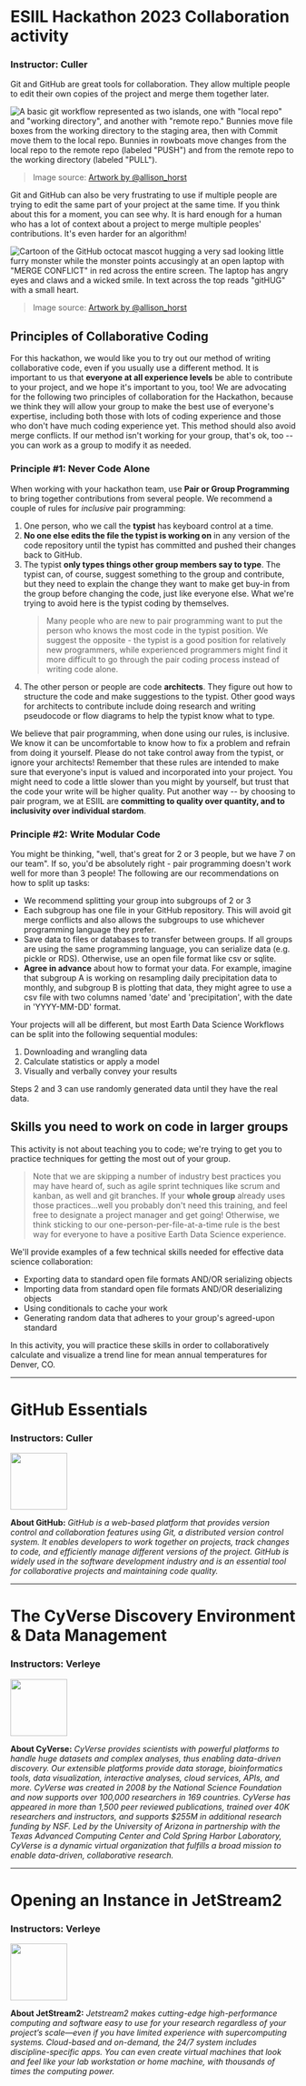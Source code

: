 # ESIIL Hackathon 2023 Collaboration activity
### Instructor: Culler
Git and GitHub are great tools for collaboration. They allow multiple people to edit their own copies of the project and merge them together later.

![A basic git workflow represented as two islands, one with "local repo" and "working directory", and another with "remote repo." Bunnies move file boxes from the working directory to the staging area, then with Commit move them to the local repo. Bunnies in rowboats move changes from the local repo to the remote repo (labeled "PUSH") and from the remote repo to the working directory (labeled "PULL"). ](https://cdn.myportfolio.com/45214904-6a61-4e23-98d6-b140f8654a40/68739659-fb6f-41e8-9813-32e1de3d82c0_rw_3840.png?h=5c36d3c50c350a440567a1f8f72ac028)

> Image source: [Artwork by @allison_horst](https://twitter.com/allison_horst)

Git and GitHub can also be very frustrating to use if multiple people are trying to edit the same part of your project at the same time. If you think about this for a moment, you can see why. It is hard enough for a human who has a lot of context about a project to merge multiple peoples' contributions. It's even harder for an algorithm!

![Cartoon of the GitHub octocat mascot hugging a very sad looking little furry monster while the monster points accusingly at an open laptop with "MERGE CONFLICT" in red across the entire screen. The laptop has angry eyes and claws and a wicked smile. In text across the top reads "gitHUG" with a small heart.](https://cdn.myportfolio.com/45214904-6a61-4e23-98d6-b140f8654a40/bac2b5d6-5f71-4bb2-8904-03af45448ac2_rw_1200.png?h=d9a9aef39ce69d8d04c1f0c450980030)

> Image source: [Artwork by @allison_horst](https://twitter.com/allison_horst)

## Principles of Collaborative Coding

For this hackathon, we would like you to try out our method of writing collaborative code, even if you usually use a different method. It is important to us that **everyone at all experience levels** be able to contribute to your project, and we hope it's important to you, too! We are advocating for the following two principles of collaboration for the Hackathon, because we think they will allow your group to make the best use of everyone's expertise, including both those with lots of coding experience and those who don't have much coding experience yet. This method should also avoid merge conflicts. If our method isn't working for your group, that's ok, too -- you can work as a group to modify it as needed.

### Principle #1: Never Code Alone

When working with your hackathon team, use **Pair or Group Programming** to bring together contributions from several people. We recommend a couple of rules for *inclusive* pair programming:

1. One person, who we call the **typist** has keyboard control at a time.
2. **No one else edits the file the typist is working on** in any version of the code repository until the typist has committed and pushed their changes back to GitHub.
3. The typist **only types things other group members say to type**. The typist can, of course, suggest something to the group and contribute, but they need to explain the change they want to make get buy-in from the group before changing the code, just like everyone else. What we're trying to avoid here is the typist coding by themselves.
   > Many people who are new to pair programming want to put the person who knows the most code in the typist position. We suggest the opposite - the typist is a good position for relatively new programmers, while experienced programmers might find it more difficult to go through the pair coding process instead of writing code alone.
4. The other person or people are code **architects**. They figure out how to structure the code and make suggestions to the typist. Other good ways for architects to contribute include doing research and writing pseudocode or flow diagrams to help the typist know what to type.

We believe that pair programming, when done using our rules, is inclusive. We know it can be uncomfortable to know how to fix a problem and refrain from doing it yourself. Please do not take control away from the typist, or ignore your architects! Remember that these rules are intended to make sure that everyone's input is valued and incorporated into your project. You might need to code a little slower than you might by yourself, but trust that the code your write will be higher quality. Put another way -- by choosing to pair program, we at ESIIL are **committing to quality over quantity, and to inclusivity over individual stardom**.

### Principle #2: Write Modular Code

You might be thinking, "well, that's great for 2 or 3 people, but we have 7 on our team". If so, you'd be absolutely right - pair programming doesn't work well for more than 3 people! The following are our recommendations on how to split up tasks:
 * We recommend splitting your group into subgroups of 2 or 3
 * Each subgroup has one file in your GitHub repository. This will avoid git merge conflicts and also allows the subgroups to use whichever programming language they prefer.
 * Save data to files or databases to transfer between groups. If all groups are using the same programming language, you can serialize data (e.g. pickle or RDS). Otherwise, use an open file format like csv or sqlite.
 * **Agree in advance** about how to format your data. For example, imagine that subgroup A is working on resampling daily precipitation data to monthly, and subgroup B is plotting that data, they might agree to use a csv file with two columns named 'date' and 'precipitation', with the date in 'YYYY-MM-DD' format.

Your projects will all be different, but most Earth Data Science Workflows can be split into the following sequential modules:
  1. Downloading and wrangling data
  2. Calculate statistics or apply a model
  3. Visually and verbally convey your results

Steps 2 and 3 can use randomly generated data until they have the real data.

## Skills you need to work on code in larger groups

This activity is not about teaching you to code; we're trying to get you to practice techniques for getting the most out of your group. 

  > Note that we are skipping a number of industry best practices you may have heard of, such as agile sprint techniques like scrum and kanban, as well and git branches. If your **whole group** already uses those practices...well you probably don't need this training, and feel free to designate a project manager and get going! Otherwise, we think sticking to our one-person-per-file-at-a-time rule is the best way for everyone to have a positive Earth Data Science experience.

We'll provide examples of a few technical skills needed for effective data science collaboration:

  * Exporting data to standard open file formats AND/OR serializing objects
  * Importing data from standard open file formats AND/OR deserializing objects
  * Using conditionals to cache your work
  * Generating random data that adheres to your group's agreed-upon standard

In this activity, you will practice these skills in order to collaboratively calculate and visualize a trend line for mean annual temperatures for Denver, CO.

***

# GitHub Essentials
### Instructors: Culler

<img height="100" src="https://github.githubassets.com/images/modules/logos_page/GitHub-Mark.png">

**About GitHub:** _GitHub is a web-based platform that provides version control and collaboration features using Git, a distributed version control system. It enables developers to work together on projects, track changes to code, and efficiently manage different versions of the project. GitHub is widely used in the software development industry and is an essential tool for collaborative projects and maintaining code quality._

***

# The CyVerse Discovery Environment & Data Management
### Instructors: Verleye

<img height="100" src="https://cyverse.org/sites/default/files/inline-images/PoweredbyCyverse_Logo.png">

**About CyVerse:** _CyVerse provides scientists with powerful platforms to handle huge datasets and complex analyses, thus enabling data-driven discovery. Our extensible platforms provide data storage, bioinformatics tools, data visualization, interactive analyses, cloud services, APIs, and more. CyVerse was created in 2008 by the National Science Foundation and now supports over 100,000 researchers in 169 countries. CyVerse has appeared in more than 1,500 peer reviewed publications, trained over 40K researchers and instructors, and supports $255M in additional research funding by NSF. Led by the University of Arizona in partnership with the Texas Advanced Computing Center and Cold Spring Harbor Laboratory, CyVerse is a dynamic virtual organization that fulfills a broad mission to enable data-driven, collaborative research._

***

# Opening an Instance in JetStream2
### Instructors: Verleye

<img height="100" src="https://jetstream-cloud.org/images/logos/jetstream2-head-logo.svg">

**About JetStream2:** _Jetstream2 makes cutting-edge high-performance computing and software easy to use for your research regardless of your project’s scale—even if you have limited experience with supercomputing systems. Cloud-based and on-demand, the 24/7 system includes discipline-specific apps. You can even create virtual machines that look and feel like your lab workstation or home machine, with thousands of times the computing power._
